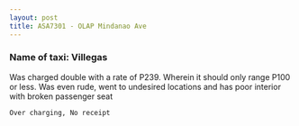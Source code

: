 ```yaml
---
layout: post
title: ASA7301 - OLAP Mindanao Ave
---
```


### Name of taxi: Villegas

Was charged double with a rate of P239. Wherein it should only range P100 or less. Was even rude, went to undesired locations and has poor interior with broken passenger seat

```Over charging, No receipt```
